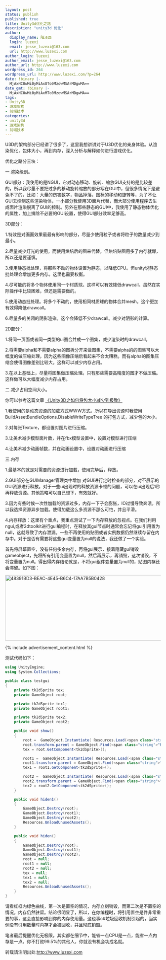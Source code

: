 ```yaml
---
layout: post
status: publish
published: true
title: Unity3d优化之路
description: "unity3d 优化"
author:
  display_name: 陆泽西
  login: luzexi
  email: jesse_luzexi@163.com
  url: http://www.luzexi.com
author_login: luzexi
author_email: jesse_luzexi@163.com
author_url: http://www.luzexi.com
wordpress_id: 264
wordpress_url: http://www.luzexi.com/?p=264
date: !binary |-
  MjAxNC0wMi0yMiAxOTo0MzowMSArMDgwMA==
date_gmt: !binary |-
  MjAxNC0wMi0yMiAxMTo0MzowMSArMDgwMA==
tags:
- Unity3D
- 游戏架构
- 前端技术
categories:
- unity3d
- 游戏架构
- 前端技术
---
```

U3D的架构部分已经讲了很多了，这里我想讲讲对于U3D优化的亲身体验。从渲染优化，包体大小，再到内存，深入分析与解释如何进行游戏优化。

优化之路分三块：

一.渲染级别。

GUI部分：我使用的是NGUI，它对动态移动、旋转、缩放GUI支持的是比较差的，所以我尽量不要把过多的移动旋转缩放的部分写在GUI中，但很多情况下是避免不了的，比如：大量的伤害数字，物品掉落，图标的移动和旋转等，为了不让GUI去控制这些渲染物体，一小部分我使用3D面片代替，而大部分使用程序去生成面片渲染脱离了GUI的控制。另外在那些静态的GUI中，我使用了静态物体优化的属性，加上排除不必要的GUI设置，使得GUI部分效率足够高。

3D部分：

1.特效是对画面效果最最有影响的部分，尽量少使用粒子或者将粒子的数量减少到最小。

2.尽量减少灯光的使用，而使用烘培后的图来代替。但烘培贴图用多了内存就爆，所以还是要谨慎。

3.使用静态批处理，将那些不动的物体设置为静态，以降低CPU。但unity说静态批处理会增加更多内存。这里也需要权衡。

4.尽可能的将多个物体使用同一个材质球。这样可以有效降低drawcall。虽然在实际操作中比较困难，但还是需要做的。

5.使用动态批处理。将多个不动的，使用相同材质球的物体合并mesh。这个更加有效得降低drawcall。

6.尽量多的关闭的阴影渲染。这个会降低不少drawcall。减少对阴影的计算。

2D部分：

1.将同一页面或者同一类型的ui图合并成一个图集，减少渲染时的drawcall。

2.将需要alpha和不需要alpha的图拆分开来做图集，不需要alpha的的图集可以大幅度的做压缩处理，因为这些图像压缩后看起来不会太糟糕。而有alpha的图集压缩会使得图像差别比较大。这样可以减少内存占用。

3.在以上基础上，尽量将图集做压缩处理。只有那些需要高精度的图才不做压缩。这样做可以大幅度减少内存占用。


二.减少占用空间大小。

你可以参考这篇文章 [《Unity3D之如何将包大小减少到极致》](/unity3d/游戏架构/前端技术/2014/06/06/Unity3D之如何将包大小减少到极致.html)

1.我使用的是动态资源的加载方式WWW方式。所以在导出资源时我使用BuildAssetBundleOptions.DisableWriteTypeTree 的打包方式，减少包的大小。

2.对每张Texture，都设置对图片进行压缩。

3.让美术减少模型面片数，并在fbx模型设置中，设置对模型进行压缩

4.让美术减少动画帧数，并在动画设置中，设置对动画进行压缩

三.内存

1.最基本的就是对需要的资源进行加载，使用完毕后，释放。

2.GUI部分在GUIManager管理类中增加 对GUI进行定时检查的部分，对不展示的GUI资源进行释放。对于一些ui出现时的释放资源卡顿的问题，可以在ui出现后1秒再释放资源。其他策略可以自己想下，有效就好。

3.因为有些时候一次性加载的资源过多，内存一下子会膨胀，IO过慢导致奔溃，所以我选择资源异步加载。使得加载这么多资源不那么可怕，并且平滑。

4.内存释放：这里有个重点，我重点测试了一下内存释放的忽视点。在我们利用ngui,或者2dtoolkit进行gui编程时，在释放其gui节点时通常会忘记将gui引用置为null，这就导致了内存泄漏。一些不再使用的贴图或者实例数据仍然继续存留在内存中。对于是否有需要将这些gui变量置为null的说法，我还做了一个实验。

首先将屏幕置空，没有任何多余内存，再将gui展示，接着隐藏gui销毁gameobject，先将所有引用变量置为null，然后再展示，再销毁，这次销毁，不将变量置为null。得出得内存结论就是，不将gui组件变量置为null的，贴图内存还会滞留。如下图：

<img class="alignnone size-full wp-image-355" src="/assets/uploads/2014/02/48391BD3-BEAC-4E45-B6C4-17AA7B5B0428.png" alt="48391BD3-BEAC-4E45-B6C4-17AA7B5B0428" width="568" height="211" />

{% include advertisement_content.html %}

测试代码如下：

``` c# 
using UnityEngine;
using System.Collections;

public class testgui
{
    private tk2dSprite tex;
    private GameObject root;

    private tk2dSprite tex1;
    private GameObject root1;

    private tk2dSprite tex2;
    private GameObject root2;

    public void show()
    {
        root =  GameObject.Instantiate( Resources.Load(<span class="string">"GameObject") ) as GameObject;
        root.transform.parent = GameObject.Find(<span class="string">"ROOT/MIDDLE_CENTER").transform;
        tex = root.GetComponent<tk2dSprite>();

        root1 =  GameObject.Instantiate( Resources.Load(<span class="string">"GameObject1") ) as GameObject;
        root1.transform.parent = GameObject.Find(<span class="string">"ROOT/MIDDLE_CENTER").transform;
        tex1 = root1.GetComponent<tk2dSprite>();

        root2 =  GameObject.Instantiate( Resources.Load(<span class="string">"GameObject2") ) as GameObject;
        root2.transform.parent = GameObject.Find(<span class="string">"ROOT/MIDDLE_CENTER").transform;
        tex2 = root2.GetComponent<tk2dSprite>();
    }

    public void hiden1()
    {
        GameObject.Destroy(root);
        GameObject.Destroy(root1);
        GameObject.Destroy(root2);
        Resources.UnloadUnusedAssets();
    }

    public void hiden()
    {
        GameObject.Destroy(root);
        GameObject.Destroy(root1);
        GameObject.Destroy(root2);
        root = null;
        root1 = null;
        root2 = null;
        tex = null;
        tex1 = null;
        tex2 = null;
        Resources.UnloadUnusedAssets();
    }
}
```

请看红框内绿色曲线，第一次是置空的情况，内存立刻销毁，而第二次是不置空的情况，内存仍然驻留。结论很明显了，所以，在你编程时，将引用置空是件非常重要的事，这会直接影响到你的内存使用量。这也事c#垃圾回收机制引起的，当实例没有引用数量时内存才会被回收，并且彻底销毁。
 
笔者最后提醒优化无极限，其实都在细节中，能省一点CPU是一点，能省一点内存是一点。你不打败99.5%的其他人，你就没有机会功成名就。

转载请注明出处:http://www.luzexi.com
